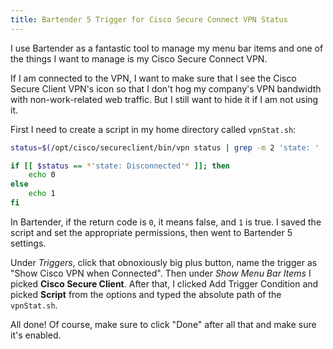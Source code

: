 ```yaml
---
title: Bartender 5 Trigger for Cisco Secure Connect VPN Status
---
```


I use Bartender as a fantastic tool to manage my menu bar items and one of the things I want to manage is my Cisco Secure Connect VPN.

If I am connected to the VPN, I want to make sure that I see the Cisco Secure Client VPN's icon so that I don't hog my company's VPN bandwidth with non-work-related web traffic. But I still want to hide it if I am not using it.

First I need to create a script in my home directory called `vpnStat.sh`:

```bash title="vpnStat.sh"
status=$(/opt/cisco/secureclient/bin/vpn status | grep -m 2 'state: ' | tail -n 1)

if [[ $status == *'state: Disconnected'* ]]; then
    echo 0
else
    echo 1
fi
```

In Bartender, if the return code is `0`, it means false, and `1` is true. I saved the script and set the appropriate permissions, then went to Bartender 5 settings.

Under *Triggers*, click that obnoxiously big plus button, name the trigger as "Show Cisco VPN when Connected". Then under *Show Menu Bar Items* I picked **Cisco Secure Client**. After that, I clicked Add Trigger Condition and picked **Script** from the options and typed the absolute path of the `vpnStat.sh`.

All done! Of course, make sure to click "Done" after all that and make sure it's enabled.